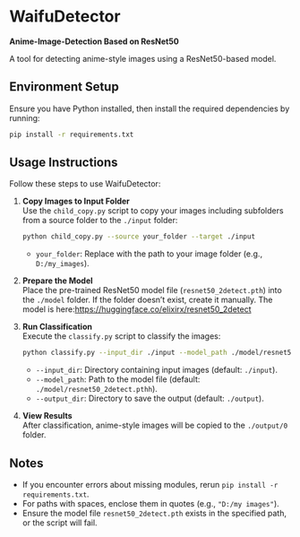 # WaifuDetector  
**Anime-Image-Detection Based on ResNet50**

A tool for detecting anime-style images using a ResNet50-based model.

## Environment Setup
Ensure you have Python installed, then install the required dependencies by running:
```bash
pip install -r requirements.txt
```

## Usage Instructions
Follow these steps to use WaifuDetector:

1. **Copy Images to Input Folder**  
   Use the `child_copy.py` script to copy your images including subfolders from a source folder to the `./input` folder:
   ```bash
   python child_copy.py --source your_folder --target ./input
   ```
   - `your_folder`: Replace with the path to your image folder (e.g., `D:/my_images`).

2. **Prepare the Model**  
   Place the pre-trained ResNet50 model file (`resnet50_2detect.pth`) into the `./model` folder. If the folder doesn’t exist, create it manually.
   The model is here:https://huggingface.co/elixirx/resnet50_2detect

4. **Run Classification**  
   Execute the `classify.py` script to classify the images:
   ```bash
   python classify.py --input_dir ./input --model_path ./model/resnet50_2detect.pth --output_dir ./output
   ```
   - `--input_dir`: Directory containing input images (default: `./input`).
   - `--model_path`: Path to the model file (default: `./model/resnet50_2detect.pthh`).
   - `--output_dir`: Directory to save the output (default: `./output`).

5. **View Results**  
   After classification, anime-style images will be copied to the `./output/0` folder.

## Notes
- If you encounter errors about missing modules, rerun `pip install -r requirements.txt`.
- For paths with spaces, enclose them in quotes (e.g., `"D:/my images"`).
- Ensure the model file `resnet50_2detect.pth` exists in the specified path, or the script will fail.
